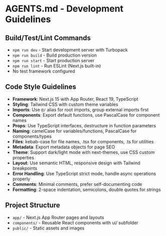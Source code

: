 # AGENTS.md - Development Guidelines

## Build/Test/Lint Commands

- `npm run dev` - Start development server with Turbopack
- `npm run build` - Build production version
- `npm run start` - Start production server
- `npm run lint` - Run ESLint (Next.js built-in)
- No test framework configured

## Code Style Guidelines

- **Framework**: Next.js 15 with App Router, React 19, TypeScript
- **Styling**: Tailwind CSS with custom theme variables
- **Imports**: Use `@/` alias for root imports, group external imports first
- **Components**: Export default functions, use PascalCase for component names
- **Props**: Use TypeScript interfaces, destructure in function parameters
- **Naming**: camelCase for variables/functions, PascalCase for components/types
- **Files**: kebab-case for file names, .tsx for components, .ts for utilities
- **Metadata**: Export metadata objects for page SEO
- **Theme**: Support dark/light mode with next-themes, use CSS custom properties
- **Layout**: Use semantic HTML, responsive design with Tailwind breakpoints
- **Error Handling**: Use TypeScript strict mode, handle async operations properly
- **Comments**: Minimal comments, prefer self-documenting code
- **Formatting**: 2-space indentation, semicolons, double quotes for strings

## Project Structure

- `app/` - Next.js App Router pages and layouts
- `components/` - Reusable React components with ui/ subfolder
- `public/` - Static assets and images
